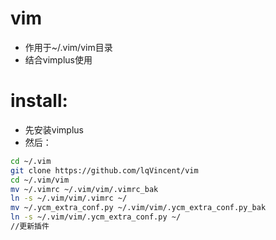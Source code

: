# vim
- 作用于~/.vim/vim目录
- 结合vimplus使用

# install:
- 先安装vimplus
- 然后：
 ```sh
 cd ~/.vim
 git clone https://github.com/lqVincent/vim
 cd ~/.vim/vim
 mv ~/.vimrc ~/.vim/vim/.vimrc_bak
 ln -s ~/.vim/vim/.vimrc ~/
 mv ~/.ycm_extra_conf.py ~/.vim/vim/.ycm_extra_conf.py_bak
 ln -s ~/.vim/vim/.ycm_extra_conf.py ~/
 //更新插件
 ```
